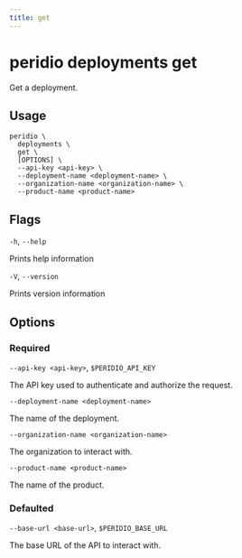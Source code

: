```yaml
---
title: get
---
```


# peridio deployments get

Get a deployment.

## Usage

```
peridio \
  deployments \
  get \
  [OPTIONS] \
  --api-key <api-key> \
  --deployment-name <deployment-name> \
  --organization-name <organization-name> \
  --product-name <product-name>
```

## Flags

`-h`, `--help`

Prints help information

`-V`, `--version`

Prints version information

## Options

### Required

`--api-key <api-key>`, `$PERIDIO_API_KEY`

The API key used to authenticate and authorize the request.

`--deployment-name <deployment-name>`

The name of the deployment.

`--organization-name <organization-name>`

The organization to interact with.

`--product-name <product-name>`

The name of the product.

### Defaulted

`--base-url <base-url>`, `$PERIDIO_BASE_URL`

The base URL of the API to interact with.
